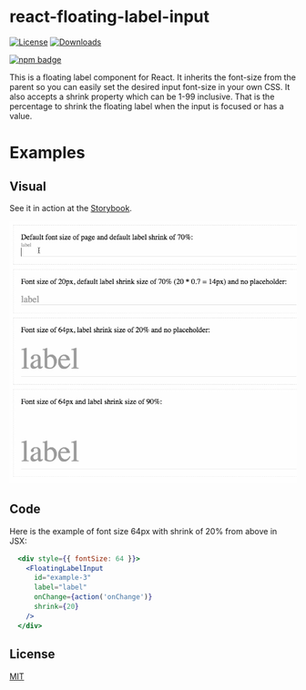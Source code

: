 # react-floating-label-input


[![License][license-image]][license-url]
[![Downloads][downloads-image]][downloads-url]

[![npm badge][npm-badge-png]][package-url]

This is a floating label component for React. It inherits the font-size from the parent so you can easily set the desired input font-size in your own CSS. It also accepts a shrink property which can be 1-99 inclusive. That is the percentage to shrink the floating label when the input is focused or has a value.

# Examples

## Visual

See it in action at the [Storybook](http://blog.cymen.org/react-floating-label-input).

![Screenshot](/images/react-floating-label-input.gif)

## Code

Here is the example of font size 64px with shrink of 20% from above in JSX:

```jsx
  <div style={{ fontSize: 64 }}>
    <FloatingLabelInput
      id="example-3"
      label="label"
      onChange={action('onChange')}
      shrink={20}
    />
  </div>
```

## License

[MIT](LICENSE)

[package-url]: https://npmjs.org/package/react-floating-label-input
[npm-version-svg]: http://versionbadg.es/cymen/react-floating-label-input.svg
[npm-badge-png]: https://nodei.co/npm/react-floating-label-input.png?downloads=true&stars=true
[license-image]: http://img.shields.io/npm/l/react-floating-label-input.svg
[license-url]: LICENSE
[downloads-image]: http://img.shields.io/npm/dm/react-floating-label-input.svg
[downloads-url]: http://npm-stat.com/charts.html?package=react-floating-label-input
